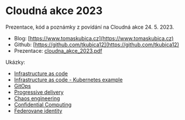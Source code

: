 # Cloudná akce 2023
Prezentace, kód a poznámky z povídání na Cloudná akce 24. 5. 2023.

- Blog: [https://www.tomaskubica.cz](https://www.tomaskubica.cz)
- Github: [https://github.com/tkubica12](https://github.com/tkubica12)
- Prezentace: [cloudna_akce_2023.pdf](cloudna_akce_2023.pdf)

Ukázky:

- [Infrastructure as code](https://github.com/tkubica12/azure-workshops/blob/main/w-terraform-on-azure/docs/00-concepts.md)
- [Infrastructure as code - Kubernetes example](https://github.com/tkubica12/aks-as-a-service)
- [GitOps](https://github.com/tkubica12/azure-workshops/tree/main/d-aks-argo-cd-and-rollouts)
- [Progressive delivery](https://github.com/tkubica12/azure-workshops/tree/main/d-aks-argo-cd-and-rollouts)
- [Chaos engineering](https://github.com/tkubica12/azure-workshops/tree/main/d-aks-chaosmesh)
- [Confidential Computing](https://github.com/tkubica12/azure-workshops/tree/main/d-data-security)
- [Federovane identity](https://github.com/tkubica12/azure-workshops/tree/main/d-aks-federated-identity)
